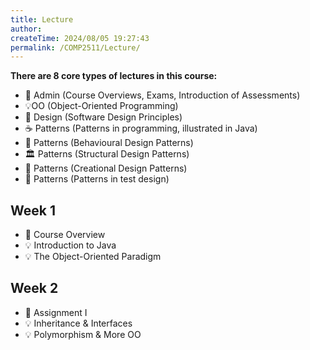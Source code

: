 ```yaml
---
title: Lecture
author:
createTime: 2024/08/05 19:27:43
permalink: /COMP2511/Lecture/
---
```


**There are 8 core types of lectures in this course:**

 - 🎩 Admin (Course Overviews, Exams, Introduction of Assessments)
 - 💡OO (Object-Oriented Programming)
 - 🎨 Design (Software Design Principles)
 - ☕ Patterns (Patterns in programming, illustrated in Java)
 - 🧭 Patterns (Behavioural Design Patterns)
 - 🏛️ Patterns (Structural Design Patterns)
 - 🔨 Patterns (Creational Design Patterns)
 - 🧩 Patterns (Patterns in test design)



<div class="how_qb">

## Week 1

- 🎩 Course Overview
- 💡 Introduction to Java
- 💡 The Object-Oriented Paradigm

<p>
<HButton type='Menu' title='Week 1 Tuesday' src='./w1#week-1-tuesday' />
<HButton type='Menu' title='Week 1 Thursday' src='./w1#week-1-thursday' />
</p>

</div>

<div class="how_qb">

## Week 2

- 🎩 Assignment I
- 💡 Inheritance & Interfaces
- 💡 Polymorphism & More OO

<p>
<HButton type='Menu' title='Week 2 Tuesday' src='./w2#week-2-tuesday' />
<HButton type='Menu' title='Week 2 Thursday' src='./w2#week-2-thursday' />
</p>

</div>